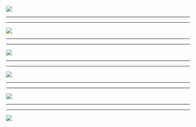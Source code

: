 ![](https://www.luffycity.com/data/knight/img/011.jpeg)
***
***
![](https://www.luffycity.com/data/knight/img/012.png)
***
***
![](https://www.luffycity.com/data/knight/img/013.png)
***
***
![](https://www.luffycity.com/data/knight/img/014.png)
***
***
![](https://www.luffycity.com/data/knight/img/015.jpg)
***
***
![](https://www.luffycity.com/data/knight/img/015-1.png)
